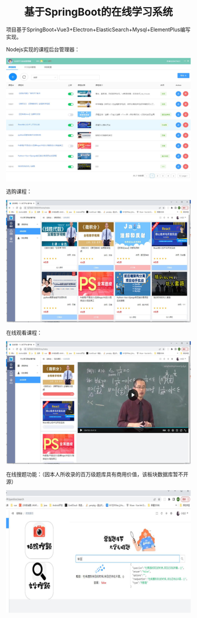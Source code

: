 <h1 style='text-align:center'>基于SpringBoot的在线学习系统</h1>

项目基于SpringBoot+Vue3+Electron+ElasticSearch+Mysql+ElementPlus编写实现。

Nodejs实现的课程后台管理器：

![image-20240409190710012](./pic/1.png)

选购课程：

![image-20240409190922825](./pic/2.png)

在线观看课程：

![image-20240409190749798](./pic/3.png)

在线搜题功能：（因本人所收录的百万级题库具有商用价值，该板块数据库暂不开源）

![image-20240409190834076](./pic/4.png)